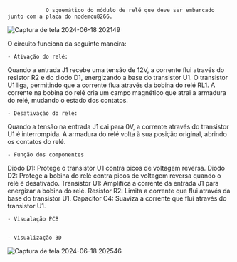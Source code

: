                 O squemático do módulo de relé que deve ser embarcado junto com a placa do nodemcu8266.

![Captura de tela 2024-06-18 202149](https://github.com/ViZanella/SISTEMAS-EMBARCADOS-RTOS./assets/126624524/2b21af82-89bd-4cc3-93b5-3245f5580270)


  O circuito funciona da seguinte maneira:

    - Ativação do relé:

  Quando a entrada J1 recebe uma tensão de 12V, a corrente flui através do resistor R2 e do diodo D1, energizando a base do transistor U1.
O transistor U1 liga, permitindo que a corrente flua através da bobina do relé RL1.
A corrente na bobina do relé cria um campo magnético que atrai a armadura do relé, mudando o estado dos contatos.

    - Desativação do relé:

  Quando a tensão na entrada J1 cai para 0V, a corrente através do transistor U1 é interrompida.
A armadura do relé volta à sua posição original, abrindo os contatos do relé.

    - Função dos componentes

Diodo D1: Protege o transistor U1 contra picos de voltagem reversa.
Diodo D2: Protege a bobina do relé contra picos de voltagem reversa quando o relé é desativado.
Transistor U1: Amplifica a corrente da entrada J1 para energizar a bobina do relé.
Resistor R2: Limita a corrente que flui através da base do transistor U1.
Capacitor C4: Suaviza a corrente que flui através do transistor U1.

    - Visualação PCB


    - Visualização 3D

![Captura de tela 2024-06-18 202546](https://github.com/ViZanella/SISTEMAS-EMBARCADOS-RTOS./assets/126624524/623665b5-b4c7-4125-ad6f-a59d8aabff30)
